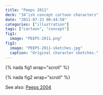 ```yaml
---
title: "Peeps 2011"
deck: "34’ish concept cartoon characters"
date: "2011-07-23 00:44:58"
categories: ["illustration"]
tags: ["cartoon", "concept"]
fig1:
  image: "PEEPS-2011.png"
fig2:
  image: "PEEPS-2011-sketches.jpg"
  caption: "Original character sketches."
---
```


{% nada fig1 wrap="scroll" %}

{% nada fig2 wrap="scroll" %}

See also: [Peeps 2004](2004-05-03-peeps-2004)
